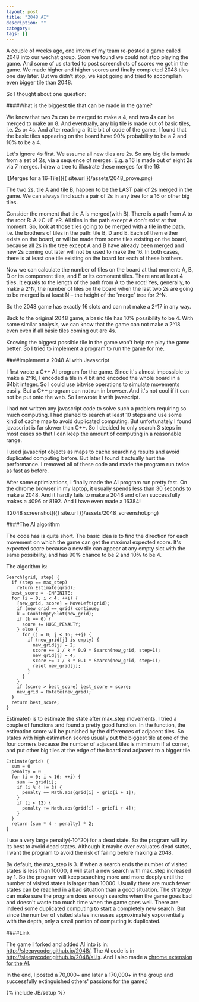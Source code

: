 ```yaml
---
layout: post
title: "2048 AI"
description: ""
category: 
tags: []
---
```


A couple of weeks ago, one intern of my team re-posted a game called 2048 into our wechat group. Soon we found we could not stop playing the game. And some of us started to post screenshots of scores we got in the game.  We made higher and higher scores and finally completed 2048 tiles one day later. But we didn't stop, we kept going and tried to accomplish even bigger tile than 2048.

So I thought about one question:

####What is the biggest tile that can be made in the game?

We know that two 2s can be merged to make a 4, and two 4s can be merged to make an 8. And eventually, any big tile is made out of basic tiles, i.e. 2s or 4s. And after reading a little bit of code of the game, I found that the basic tiles appearing on the board have 90% probability to be a 2 and 10% to be a 4.

Let's ignore 4s first. We assume all new tiles are 2s. So any big tile is made from a set of 2s, via a sequence of merges. E.g. a 16 is made out of eight 2s via 7 merges. I drew a tree to illustrate these merges for the 16:

![Merges for a 16-Tile]({{ site.url }}/assets/2048_prove.png)

The two 2s, tile A and tile B, happen to be the LAST pair of 2s merged in the game. We can always find such a pair of 2s in any tree for a 16 or other big tiles.

Consider the moment that tile A is merged(with B). There is a path from A to the root R: A->C->F->R. All tiles in the path except A don't exist at that moment. So, look at those tiles going to be merged with a tile in the path, i.e. the brothers of tiles in the path: tile B, D and E. Each of them either exists on the board, or will be made from some tiles existing on the board, because all 2s in the tree except A and B have already been merged and new 2s coming out later will not be used to make the 16. In both cases, there is at least one tile existing on the board for each of these brothers.

Now we can calculate the number of tiles on the board at that moment: A, B, D or its component tiles, and E or its comonent tiles. There are at least 4 tiles. It equals to the length of the path from A to the root!
Yes, generally, to make a 2^N, the number of tiles on the board when the last two 2s are going to be merged is at least N – the height of the 'merge' tree for 2^N.

So the 2048 game has exactly 16 slots and can not make a 2^17 in any way.

Back to the original 2048 game, a basic tile has 10% possibility to be 4. With some similar analysis, we can know that the game can not make a 2^18 even even if all basic tiles coming out are 4s.

Knowing the biggest possible tile in the game won't help me play the game better. So I tried to implement a program to run the game for me.

####Implement a 2048 AI with Javascript

I first wrote a C++ AI program for the game. Since it's almost impossible to make a 2^16, I encoded a tile in 4 bit and encoded the whole board in a 64bit integer. So I could use bitwise operations to simulate movements easily. But a C++ program can not run in browser. And it's not cool if it can not be put onto the web. So I rewrote it with javascript.

I had not written any javascript code to solve such a problem requiring so much computing. I had planed to search at least 10 steps and use some kind of cache map to avoid duplicated computing. But unfortunately I found javascript is far slower than C++. So I decided to only search 3 steps in most cases so that I can keep the amount of computing in a reasonable range.

I used javascript objects as maps to cache searching results and avoid duplicated computing before. But later I found it actually hurt the performance. I removed all of these code and made the program run twice as fast as before.

After some optimizations, I finally made the AI program run pretty fast. On the chrome browser in my laptop, it usually spends less than 30 seconds to make a 2048. And it hardly fails to make a 2048 and often successfully makes a 4096 or 8192. And I have even made a 16384!

![2048 screenshot]({{ site.url }}/assets/2048_screenshot.png)

####The AI algorithm

The code has is quite short. The basic idea is to find the direction for each movement on which the game can get the maximal expected score. It's expected score because a new tile can appear at any empty slot with the same possibility, and has 90% chance to be 2 and 10% to be 4.

The algorithm is:

    Search(grid, step) {
      if (step == max_step)
        return Estimate(grid);
      best_score = -INFINITE;
      for (i = 0; i < 4; ++i) {
        [new_grid, score] = MoveLeft(grid);
        if (new_grid == grid) continue;
        k = CountEmptySlot(new_grid);
        if (k == 0) {
          score += HUGE_PENALTY;
        } else {
          for (j = 0; j < 16; ++j) {
            if (new_grid[j] is empty) {
              new_grid[j] = 2;
              score += 1 / k * 0.9 * Search(new_grid, step+1);
              new_grid[j] = 4;
              score += 1 / k * 0.1 * Search(new_grid, step+1);
              reset new_grid[j];
            }
          }
        }
        if (score > best_score) best_score = score;
        new_grid = Rotate(new_grid);
      }
      return best_score;
    }

Estimate() is to estimate the state after max_step movements. I tried a couple of functions and found a pretty good function. In the function, the estimation score will be punished by the differences of adjacent tiles. So states with high estimation scores usually put the biggest tile at one of the four corners because the number of adjacent tiles is mimimum if at corner, and put other big tiles at the edge of the board and adjacent to a bigger tile.

    Estimate(grid) {
      sum = 0
      penalty = 0
      for (i = 0; i < 16; ++i) {
        sum += grid[i];
        if (i % 4 != 3) {
          penalty += Math.abs(grid[i] - grid[i + 1]);
        }
        if (i < 12) {
          penalty += Math.abs(grid[i] - grid[i + 4]);
        }
      }
      return (sum * 4 - penalty) * 2;
    }

I use a very large penalty(-10^20) for a dead state. So the program will try its best to avoid dead states. Although it maybe over evaluates dead states, I want the program to avoid the risk of failing before making a 2048.

By default, the max_step is 3. If when a search ends the number of visited states is less than 10000, it will start a new search with max_step increased by 1. So the program will keep searching more and more deeply until the number of visited states is larger than 10000. Usually there are much fewer states can be reached in a bad situation than a good situation. The strategy can make sure the program does enough searchs when the game goes bad and doesn't waste too much time when the game goes well. There are indeed some duplicated computing to start a completely new search. But since the number of visited states increases approximately exponentially with the depth, only a small portion of computing is duplicated.

####Link

The game I forked and added AI into is in: <http://sleepycoder.github.io/2048/>.
The AI code is in <http://sleepycoder.github.io/2048/ai.js>.
And I also made a [chrome extension for the AI](https://chrome.google.com/webstore/detail/2048-ai/ggiomnbaioeocdipdgfllknhkpcnggjk).

In the end, I posted a 70,000+ and later a 170,000+ in the group and successfully extinguished others' passions for the game:)

{% include JB/setup %}
